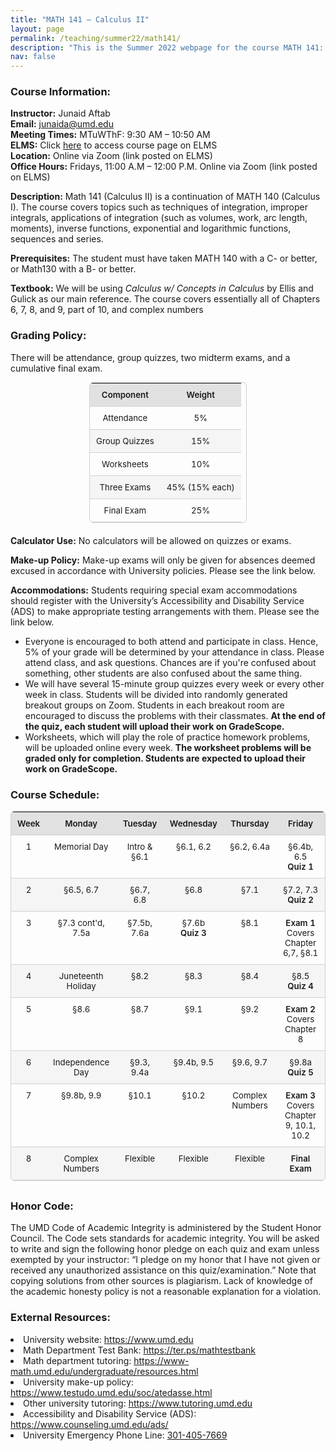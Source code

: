 ```yaml
---
title: "MATH 141 – Calculus II"
layout: page
permalink: /teaching/summer22/math141/   
description: "This is the Summer 2022 webpage for the course MATH 141: Calculus II."
nav: false
---
```


### Course Information:

**Instructor:** Junaid Aftab  
**Email:** [junaida@umd.edu](mailto:junaida@umd.edu)  
**Meeting Times:** MTuWThF: 9:30 AM – 10:50 AM   
**ELMS:** Click [here](https://umd.instructure.com/courses/1333003) to access course page on ELMS  	   
**Location:** Online via Zoom (link posted on ELMS)  
**Office Hours:** Fridays, 11:00 A.M – 12:00 P.M. Online via Zoom (link posted on ELMS)  


**Description:**  Math 141 (Calculus II) is a continuation of MATH 140 (Calculus I). The course covers topics such as techniques of integration, improper integrals, applications of integration (such as volumes, work, arc length, moments), inverse functions, exponential and logarithmic functions, sequences and series.

**Prerequisites:** The student must have taken MATH 140 with a C- or better, or Math130 with a B- or better.

**Textbook:**  We will be using  *Calculus w/ Concepts in Calculus* by Ellis and Gulick as our main reference. The course covers essentially all of Chapters 6, 7, 8, and 9, part of 10, and complex numbers

### Grading Policy:

There will be attendance, group quizzes, two midterm exams, and a cumulative final exam. 

<table class="grading-table">
  <thead>
    <tr>
      <th>Component</th>
      <th>Weight</th>
    </tr>
  </thead>
  <tbody>
    <tr>
      <td>Attendance</td>
      <td>5%</td>
    </tr>
    <tr>
      <td>Group Quizzes</td>
      <td>15%</td>
    </tr>
    <tr>
      <td>Worksheets</td>
      <td>10%</td>
    </tr>
    <tr>
      <td>Three Exams</td>
      <td>45% (15% each)</td>
    </tr>
    <tr>
      <td>Final Exam</td>
      <td>25%</td>
    </tr>
  </tbody>
</table>

<style>
.grading-table {
  width: 50%;
  margin: 0 auto 1.5em;
  border-collapse: collapse;
  text-align: center;
  font-size: 0.95em;
  border: 1px solid var(--table-border);
  border-radius: 6px;
  overflow: hidden;
}

.grading-table th,
.grading-table td {
  padding: 10px;
  border-bottom: 1px solid var(--table-border);
}

/* header row */
.grading-table th {
  background: color-mix(in srgb, currentColor 12%, transparent);
  font-weight: 600;
}

/* alternating rows */
.grading-table tr:nth-child(even) {
  background: color-mix(in srgb, currentColor 3%, transparent);
}

/* hover effect */
.grading-table tr:hover {
  background: color-mix(in srgb, currentColor 7%, transparent);
}

/* links */
.grading-table a {
  color: var(--global-theme-color);
  font-weight: 600;
  text-decoration: none;
}

.grading-table a:hover {
  text-decoration: underline;
}

/* light mode defaults */
:root {
  --table-border: #d0d0d0;
}

/* dark mode overrides */
@media (prefers-color-scheme: dark) {
  :root {
    --table-border: #444;
  }
}
</style>


**Calculator Use:** No calculators will be allowed on quizzes or exams.

**Make-up Policy:** Make-up exams will only be given for absences deemed excused in accordance with University policies. Please see the link below.

**Accommodations:** Students requiring special exam accommodations should register with the University’s Accessibility and Disability Service (ADS) to make appropriate testing arrangements with them. Please see the link below.


<ul>
  <li>
    Everyone is encouraged to both attend and participate in class. 
    Hence, 5% of your grade will be determined by your attendance in class.
    Please attend class, and ask questions. Chances are if you're confused about something, other students are also confused about the same thing.
  </li>
  <li>
    We will have several 15-minute group quizzes every week or every other week in class. Students will be divided into randomly generated breakout groups on Zoom. 
    Students in each breakout room are encouraged to discuss the problems with their classmates. 
    <strong>At the end of the quiz, each student will upload their work on GradeScope.</strong>
  </li>
  <li>
    Worksheets, which will play the role of practice homework problems, will be uploaded online every week.
    <strong>The worksheet problems will be graded only for completion. Students are expected to upload their work on GradeScope.</strong> 
  </li>
</ul>



### Course Schedule:

<table class="schedule-table">
  <thead>
    <tr>
      <th>Week</th>
      <th>Monday</th>
      <th>Tuesday</th>
      <th>Wednesday</th>
      <th>Thursday</th>
      <th>Friday</th>
    </tr>
  </thead>
  <tbody>
    <tr>
      <td>1</td>
      <td>Memorial Day</td>
      <td>Intro &amp; §6.1</td>
      <td>§6.1, 6.2</td>
      <td>§6.2, 6.4a</td>
      <td>§6.4b, 6.5<br><strong><a href="/assets/teaching/summer22/Quiz1.pdf">Quiz 1</a></strong></td>
    </tr>
    <tr>
      <td>2</td>
      <td>§6.5, 6.7</td>
      <td>§6.7, 6.8</td>
      <td>§6.8</td>
      <td>§7.1</td>
      <td>§7.2, 7.3<br><strong><a href="/assets/teaching/summer22/Quiz2.pdf">Quiz 2</a></strong></td>
    </tr>
    <tr>
      <td>3</td>
      <td>§7.3 cont'd, 7.5a</td>
      <td>§7.5b, 7.6a</td>
      <td>§7.6b<br><strong><a href="/assets/teaching/summer22/Quiz3.pdf">Quiz 3</a></strong></td>
      <td>§8.1</td>
      <td><strong><a href="/assets/teaching/summer22/Exam1.pdf">Exam 1</a></strong><br>Covers Chapter 6,7, §8.1</td>
    </tr>
    <tr>
      <td>4</td>
      <td>Juneteenth Holiday</td>
      <td>§8.2</td>
      <td>§8.3</td>
      <td>§8.4</td>
      <td>§8.5<br><strong><a href="/assets/teaching/summer22/Quiz4.pdf">Quiz 4</a></strong></td>
    </tr>
    <tr>
      <td>5</td>
      <td>§8.6</td>
      <td>§8.7</td>
      <td>§9.1</td>
      <td>§9.2</td>
      <td><strong><a href="/assets/teaching/summer22/Exam2.pdf">Exam 2</a></strong><br>Covers Chapter 8</td>
    </tr>
    <tr>
      <td>6</td>
      <td>Independence Day</td>
      <td>§9.3, 9.4a</td>
      <td>§9.4b, 9.5</td>
      <td>§9.6, 9.7</td>
      <td>§9.8a<br><strong><a href="/assets/teaching/summer22/Quiz5.pdf">Quiz 5</a></strong></td>
    </tr>
    <tr>
      <td>7</td>
      <td>§9.8b, 9.9</td>
      <td>§10.1</td>
      <td>§10.2</td>
      <td>Complex Numbers</td>
      <td><strong><a href="/assets/teaching/summer22/Exam3.pdf">Exam 3</a></strong><br>Covers Chapter 9, 10.1, 10.2</td>
    </tr>
    <tr>
      <td>8</td>
      <td>Complex Numbers</td>
      <td>Flexible</td>
      <td>Flexible</td>
      <td>Flexible</td>
      <td><strong><a href="/assets/teaching/summer22/Final.pdf">Final Exam</a></strong></td>
    </tr>
  </tbody>
</table>

<style>
.schedule-table {
  width: 100%;
  border-collapse: collapse;
  margin-bottom: 30px;
  text-align: center;
  font-size: 0.95em;
  border: 1px solid var(--table-border);
  border-radius: 6px;
  overflow: hidden;
}

.schedule-table th,
.schedule-table td {
  padding: 10px;
  border-bottom: 1px solid var(--table-border);
  vertical-align: top;
}

/* header row */
.schedule-table th {
  background: color-mix(in srgb, currentColor 12%, transparent);
  font-weight: 600;
}

/* alternating rows */
.schedule-table tr:nth-child(even) {
  background: color-mix(in srgb, currentColor 3%, transparent);
}

/* hover effect */
.schedule-table tr:hover {
  background: color-mix(in srgb, currentColor 7%, transparent);
}

/* links */
.schedule-table a {
  color: var(--global-theme-color);
  font-weight: 600;
  text-decoration: none;
}

.schedule-table a:hover {
  text-decoration: underline;
}

/* light mode defaults */
:root {
  --table-border: #d0d0d0;
}

/* dark mode overrides */
@media (prefers-color-scheme: dark) {
  :root {
    --table-border: #444;
  }
}
</style>


### Honor Code:

The UMD Code of Academic Integrity is administered by the Student Honor Council. The Code  sets standards for academic integrity.  You will be asked to write and sign the following honor pledge on each quiz  and exam unless exempted by your instructor: “I pledge on my honor that I have not given or received any unauthorized assistance on this quiz/examination.”  Note that copying solutions from other sources is plagiarism. Lack of knowledge of the academic honesty policy is not a reasonable explanation for a violation.


### External Resources: 
  <li>University website: <a href="https://www.umd.edu" target="_blank">https://www.umd.edu</a></li>
  <li>Math Department Test Bank: <a href="https://ter.ps/mathtestbank" target="_blank">https://ter.ps/mathtestbank</a></li>
  <li>Math department tutoring: <a href="https://www-math.umd.edu/undergraduate/resources.html" target="_blank">https://www-math.umd.edu/undergraduate/resources.html</a></li>
  <li>University make-up policy: <a href="https://www.testudo.umd.edu/soc/atedasse.html" target="_blank">https://www.testudo.umd.edu/soc/atedasse.html</a></li>
  <li>Other university tutoring: <a href="https://www.tutoring.umd.edu" target="_blank">https://www.tutoring.umd.edu</a></li>
  <li>Accessibility and Disability Service (ADS): <a href="https://www.counseling.umd.edu/ads/" target="_blank">https://www.counseling.umd.edu/ads/</a></li>
  <li>University Emergency Phone Line: <a href="tel:301-405-7669">301-405-7669</a></li>
